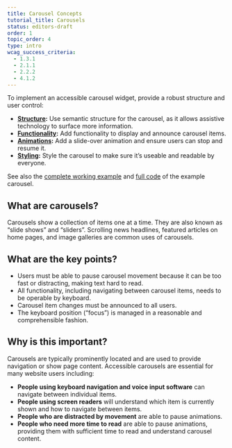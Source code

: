 ```yaml
---
title: Carousel Concepts
tutorial_title: Carousels
status: editors-draft
order: 1
topic_order: 4
type: intro
wcag_success_criteria:
  - 1.3.1
  - 2.1.1
  - 2.2.2
  - 4.1.2
---
```


To implement an accessible carousel widget, provide a robust structure and user control:

* **[Structure](structure.html):** Use semantic structure for the carousel, as it allows assistive technology to surface more information.
* **[Functionality](functionality.html):** Add functionality to display and announce carousel items.
* **[Animations](animations.html):** Add a slide-over animation and ensure users can stop and resume it.
* **[Styling](styling.html):** Style the carousel to make sure it’s useable and readable by everyone.

See also the [complete working example](working-example.html) and [full code](full-code.html) of the example carousel.

## What are carousels?

Carousels show a collection of items one at a time. They are also known as “slide shows” and “sliders”. Scrolling news headlines, featured articles on home pages, and image galleries are common uses of carousels.

## What are the key points?

- Users must be able to pause carousel movement because it can be too fast or distracting, making text hard to read.
- All functionality, including navigating between carousel items, needs to be operable by keyboard.
- Carousel item changes must be announced to all users.
- The keyboard position (“focus”) is managed in a reasonable and comprehensible fashion.

## Why is this important?

Carousels are typically prominently located and are used to provide navigation or show page content. Accessible carousels are essential for many website users including:

- **People using keyboard navigation and voice input software** can navigate between individual items.
- **People using screen readers** will understand which item is currently shown and how to navigate between items.
- **People who are distracted by movement** are able to pause animations.
- **People who need more time to read** are able to pause animations, providing them with sufficient time to read and understand carousel content.
